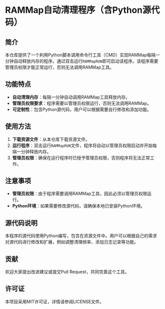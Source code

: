 # RAMMap自动清理程序（含Python源代码）

## 简介

本仓库提供了一个利用Python脚本调用命令行工具（CMD）实现RAMMap每隔一分钟自动释放内存的程序。通过双击运行`RAMMapRUN`即可启动该程序。该程序需要管理员权限才能正常运行，否则无法调用RAMMap工具。

## 功能特点

- **自动清理内存**：每隔一分钟自动调用RAMMap工具释放内存。
- **管理员权限要求**：程序需要以管理员权限运行，否则无法调用RAMMap。
- **可定制性**：包含Python源代码，用户可以根据需要自行修改和添加功能。

## 使用方法

1. **下载资源文件**：从本仓库下载资源文件。
2. **运行程序**：双击运行`RAMMapRUN`文件，程序将自动以管理员权限启动并开始每隔一分钟释放内存。
3. **管理员权限**：确保在运行程序时已授予管理员权限，否则程序将无法正常工作。

## 注意事项

- **管理员权限**：由于程序需要调用RAMMap工具，因此必须以管理员权限运行。
- **Python环境**：如果需要修改源代码，请确保本地已安装Python环境。

## 源代码说明

本程序的源代码使用Python编写，包含在资源文件中。用户可以根据自己的需求对源代码进行修改和扩展，例如调整清理频率、添加日志记录等功能。

## 贡献

欢迎大家提出改进建议或提交Pull Request，共同完善这个工具。

## 许可证

本项目采用MIT许可证，详情请参阅LICENSE文件。
